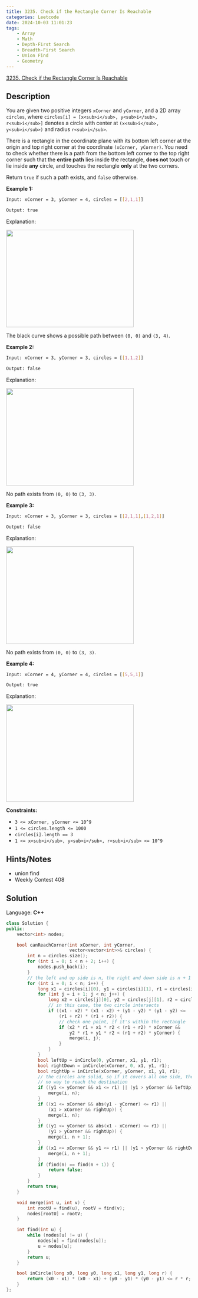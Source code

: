 ```yaml
---
title: 3235. Check if the Rectangle Corner Is Reachable
categories: Leetcode
date: 2024-10-03 11:01:23
tags:
    - Array
    - Math
    - Depth-First Search
    - Breadth-First Search
    - Union Find
    - Geometry
---
```


[3235. Check if the Rectangle Corner Is Reachable](https://leetcode.com/problems/check-if-the-rectangle-corner-is-reachable/description/)

## Description

You are given two positive integers `xCorner` and `yCorner`, and a 2D array `circles`, where `circles[i] = [x<sub>i</sub>, y<sub>i</sub>, r<sub>i</sub>]` denotes a circle with center at `(x<sub>i</sub>, y<sub>i</sub>)` and radius `r<sub>i</sub>`.

There is a rectangle in the coordinate plane with its bottom left corner at the origin and top right corner at the coordinate `(xCorner, yCorner)`. You need to check whether there is a path from the bottom left corner to the top right corner such that the **entire path**  lies inside the rectangle, **does not**  touch or lie inside **any**  circle, and touches the rectangle **only**  at the two corners.

Return `true` if such a path exists, and `false` otherwise.

**Example 1:**

```bash
Input: xCorner = 3, yCorner = 4, circles = [[2,1,1]]

Output: true
```

Explanation:

<img alt="" src="https://assets.leetcode.com/uploads/2024/05/18/example2circle1.png" style="width: 346px; height: 264px;">

The black curve shows a possible path between `(0, 0)` and `(3, 4)`.

**Example 2:**

```bash
Input: xCorner = 3, yCorner = 3, circles = [[1,1,2]]

Output: false
```

Explanation:

<img alt="" src="https://assets.leetcode.com/uploads/2024/05/18/example1circle.png" style="width: 346px; height: 264px;">

No path exists from `(0, 0)` to `(3, 3)`.

**Example 3:**

```bash
Input: xCorner = 3, yCorner = 3, circles = [[2,1,1],[1,2,1]]

Output: false
```

Explanation:

<img alt="" src="https://assets.leetcode.com/uploads/2024/05/18/example0circle.png" style="width: 346px; height: 264px;">

No path exists from `(0, 0)` to `(3, 3)`.

**Example 4:**

```bash
Input: xCorner = 4, yCorner = 4, circles = [[5,5,1]]

Output: true
```

Explanation:

<img alt="" src="https://assets.leetcode.com/uploads/2024/08/04/rectangles.png" style="width: 346px; height: 264px;">

**Constraints:**

- `3 <= xCorner, yCorner <= 10^9`
- `1 <= circles.length <= 1000`
- `circles[i].length == 3`
- `1 <= x<sub>i</sub>, y<sub>i</sub>, r<sub>i</sub> <= 10^9`

## Hints/Notes

- union find
- Weekly Contest 408

## Solution

Language: **C++**

```C++
class Solution {
public:
    vector<int> nodes;

    bool canReachCorner(int xCorner, int yCorner,
                        vector<vector<int>>& circles) {
        int n = circles.size();
        for (int i = 0; i < n + 2; i++) {
            nodes.push_back(i);
        }
        // the left and up side is n, the right and down side is n + 1
        for (int i = 0; i < n; i++) {
            long x1 = circles[i][0], y1 = circles[i][1], r1 = circles[i][2];
            for (int j = i + 1; j < n; j++) {
                long x2 = circles[j][0], y2 = circles[j][1], r2 = circles[j][2];
                // in this case, the two circle intersects
                if ((x1 - x2) * (x1 - x2) + (y1 - y2) * (y1 - y2) <=
                    (r1 + r2) * (r1 + r2)) {
                    // check one point, if it's within the rectangle
                    if (x2 * r1 + x1 * r2 < (r1 + r2) * xCorner &&
                        y2 * r1 + y1 * r2 < (r1 + r2) * yCorner) {
                        merge(i, j);
                    }
                }
            }
            bool leftUp = inCircle(0, yCorner, x1, y1, r1);
            bool rightDown = inCircle(xCorner, 0, x1, y1, r1);
            bool rightUp = inCircle(xCorner, yCorner, x1, y1, r1);
            // the circles are solid, so if it covers all one side, then there's
            // no way to reach the destination
            if ((y1 <= yCorner && x1 <= r1) || (y1 > yCorner && leftUp)) {
                merge(i, n);
            }
            if ((x1 <= xCorner && abs(y1 - yCorner) <= r1) ||
                (x1 > xCorner && rightUp)) {
                merge(i, n);
            }
            if ((y1 <= yCorner && abs(x1 - xCorner) <= r1) ||
                (y1 > yCorner && rightUp)) {
                merge(i, n + 1);
            }
            if ((x1 <= xCorner && y1 <= r1) || (y1 > yCorner && rightDown)) {
                merge(i, n + 1);
            }
            if (find(n) == find(n + 1)) {
                return false;
            }
        }
        return true;
    }

    void merge(int u, int v) {
        int rootU = find(u), rootV = find(v);
        nodes[rootU] = rootV;
    }

    int find(int u) {
        while (nodes[u] != u) {
            nodes[u] = find(nodes[u]);
            u = nodes[u];
        }
        return u;
    }

    bool inCircle(long x0, long y0, long x1, long y1, long r) {
        return (x0 - x1) * (x0 - x1) + (y0 - y1) * (y0 - y1) <= r * r;
    }
};
```
